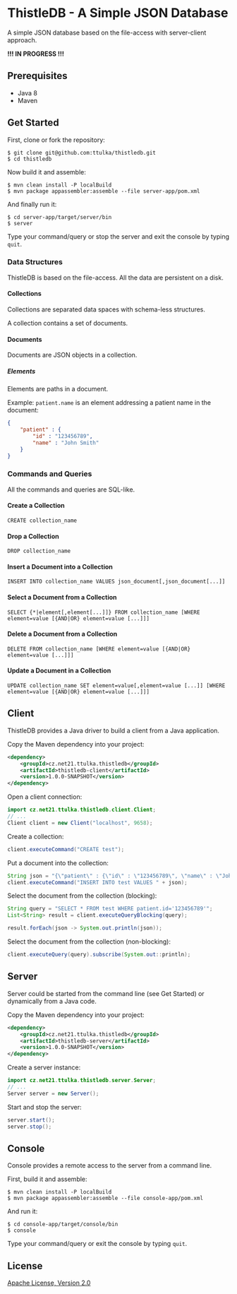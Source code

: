 # ThistleDB - A Simple JSON Database

A simple JSON database based on the file-access with server-client approach. 

**!!! IN PROGRESS !!!**

## Prerequisites
- Java 8
- Maven 

## Get Started

First, clone or fork the repository:
```
$ git clone git@github.com:ttulka/thistledb.git
$ cd thistledb
```
Now build it and assemble:
```
$ mvn clean install -P localBuild
$ mvn package appassembler:assemble --file server-app/pom.xml
```
And finally run it: 
```
$ cd server-app/target/server/bin
$ server
```
Type your command/query or stop the server and exit the console by typing `quit`.

### Data Structures

ThistleDB is based on the file-access. All the data are persistent on a disk.

#### Collections

Collections are separated data spaces with schema-less structures.

A collection contains a set of documents.

#### Documents

Documents are JSON objects in a collection.

##### Elements

Elements are paths in a document.

Example: `patient.name` is an element addressing a patient name in the document:
```json
{
    "patient" : {
        "id" : "123456789",
        "name" : "John Smith"
    }
}
```

### Commands and Queries

All the commands and queries are SQL-like.

#### Create a Collection
```
CREATE collection_name 
```
#### Drop a Collection
```
DROP collection_name 
```
#### Insert a Document into a Collection
```
INSERT INTO collection_name VALUES json_document[,json_document[...]]
```
#### Select a Document from a Collection
```
SELECT {*|element[,element[...]]} FROM collection_name [WHERE element=value [{AND|OR} element=value [...]]]  
```
#### Delete a Document from a Collection
```
DELETE FROM collection_name [WHERE element=value [{AND|OR} element=value [...]]]  
```
#### Update a Document in a Collection
```
UPDATE collection_name SET element=value[,element=value [...]] [WHERE element=value [{AND|OR} element=value [...]]]  
```

## Client

ThistleDB provides a Java driver to build a client from a Java application.

Copy the Maven dependency into your project:
```xml
<dependency>
    <groupId>cz.net21.ttulka.thistledb</groupId>
    <artifactId>thistledb-client</artifactId>
    <version>1.0.0-SNAPSHOT</version>
</dependency>
```
Open a client connection:
```java
import cz.net21.ttulka.thistledb.client.Client;
// ...
Client client = new Client("localhost", 9658);
```
Create a collection:
```java
client.executeCommand("CREATE test");
```
Put a document into the collection:
```java
String json = "{\"patient\" : {\"id\" : \"123456789\", \"name\" : \"John Smith\"} }";
client.executeCommand("INSERT INTO test VALUES " + json);
```
Select the document from the collection (blocking):
```java
String query = "SELECT * FROM test WHERE patient.id='123456789'";
List<String> result = client.executeQueryBlocking(query);

result.forEach(json -> System.out.println(json));
```
Select the document from the collection (non-blocking):
```java
client.executeQuery(query).subscribe(System.out::println);
```

## Server
Server could be started from the command line (see Get Started) or dynamically from a Java code.

Copy the Maven dependency into your project:
```xml
<dependency>
    <groupId>cz.net21.ttulka.thistledb</groupId>
    <artifactId>thistledb-server</artifactId>
    <version>1.0.0-SNAPSHOT</version>
</dependency>
```
Create a server instance:
```java
import cz.net21.ttulka.thistledb.server.Server;
// ...
Server server = new Server();
```
Start and stop the server:
```java
server.start();
server.stop();
```

## Console

Console provides a remote access to the server from a command line.

First, build it and assemble:
```
$ mvn clean install -P localBuild
$ mvn package appassembler:assemble --file console-app/pom.xml
```
And run it: 
```
$ cd console-app/target/console/bin
$ console
```
Type your command/query or exit the console by typing `quit`.

## License

[Apache License, Version 2.0](http://www.apache.org/licenses/LICENSE-2.0)
